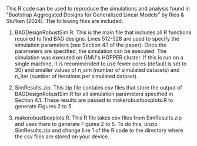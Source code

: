 This R code can be used to reproduce the simulations and analysis found in "Bootstrap Aggregated Designs for Generalized Linear Models" by Rios & Stufken (2024).
The following files are included:

1. BAGDesignRobustSim.R. This is the main file that includes all R functions required to find BAG designs. 
Lines 512-528 are used to specify the simulation parameters (see Section 4.1 of the paper). Once the parameters are specified, the simulation can be executed. The simulation was executed on GMU's HOPPER cluster.
If this is run on a single machine, it is recommended to use fewer cores (default is set to 30) and smaller values of n_sim (number of simulated datasets) and n_iter (number of iterations per simulated dataset).

2. SimResults.zip. This zip file contains csv files that store the output of BAGDesignRobustSim.R for all simulation parameters specified in Section 4.1. These results are passed to makerobustboxplots.R to generate
Figures 2 to 5.

3. makerobustboxplots.R. This R file takes csv files from SimResults.zip and uses them to generate Figures 2 to 5. To do this, unzip SimResults.zip and change line 1 of the R code to the directory where the csv files are
stored on your device.



   
